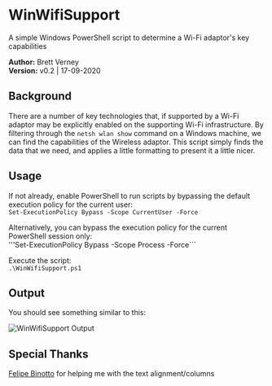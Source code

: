 # WinWifiSupport
A simple Windows PowerShell script to determine a Wi-Fi adaptor's key capabilities

**Author:** Brett Verney</br>
**Version:** v0.2 | 17-09-2020

## Background
There are a number of key technologies that, if supported by a Wi-Fi adaptor may be explicitly enabled on the supporting Wi-Fi infrastructure. By filtering through the ```netsh wlan show``` command on a Windows machine, we can find the capabilities of the Wireless adaptor. This script simply finds the data that we need, and applies a little formatting to present it a little nicer.

## Usage
If not already, enable PowerShell to run scripts by bypassing the default execution policy for the current user:<br>
```Set-ExecutionPolicy Bypass -Scope CurrentUser -Force```

Alternatively, you can bypass the execution policy for the current PowerShell session only:<br>
'''Set-ExecutionPolicy Bypass -Scope Process -Force```

Execute the script:<br>
```.\WinWifiSupport.ps1```

## Output

You should see something similar to this:

![WinWifiSupport Output](https://github.com/wifiwizardofoz/WinWifiSupport/blob/master/winWifiSupport.PNG)

## Special Thanks
[Felipe Binotto](https://github.com/fbinotto) for helping me with the text alignment/columns
